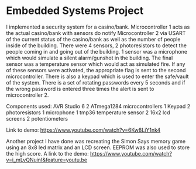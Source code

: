 # Embedded Systems Project
I implemented a security system for a casino/bank. Microcontroller 1 acts as the actual casino/bank with sensors do notify Microcontroller 2 via USART of the current status of the casino/bank as well as the number of people inside of the building.
There were 4 sensors, 2 photoresistors to detect the people coming in and going out of the building. 1 sensor was a microphone which would simulate a silent alarm/gunshot in the building. The final sensor was a temperature sensor which would act as simulated fire. If any of these sensors were activated, the appropriate flag is sent to the second microcontroller.
There is also a keypad which is used to enter the safe/vault of the system. There is a set of rotating passwords every 5 seconds and if the wrong password is entered three times the alert is sent to microcontroller 2.

Components used:
AVR Studio 6
2 ATmega1284 microcontrollers
1 Keypad
2 photoresistors
1 microphone
1 tmp36 temperature sensor
2 16x2 lcd screens
2 potentiometers 

Link to demo: https://www.youtube.com/watch?v=6Kw8LiY1nk4

Another project I have done was recreating the Simon Says memory game using an 8x8 led matrix and an LCD screen. EEPROM was also used to store the high score. A link to the demo: https://www.youtube.com/watch?v=i_mLvQNuinI&feature=youtu.be
